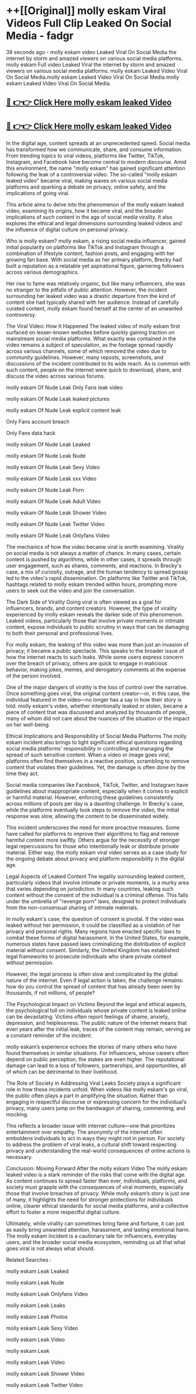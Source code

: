 # ++[[Original]] molly eskam Viral Videos Full Clip Leaked On Social Media - fadgr<br>

39 seconds ago - molly eskam video Leaked Viral On Social Media the internet by storm and amazed viewers on various social media platforms.
molly eskam Full video Leaked Viral the internet by storm and amazed viewers on various social media platforms. molly eskam Leaked Video Viral On Social Media.molly eskam Leaked Video Viral On Social Media.molly eskam Leaked Video Viral On Social Media.<br>


## [🔴 👉👉 Click Here molly eskam leaked Video ](https://onlyclips.site?title=molly_eskam&ref=git)

## [🔴 👉👉 Click Here molly eskam leaked Video ](https://onlyclips.site?title=molly_eskam&ref=git)

In the digital age, content spreads at an unprecedented speed. Social media has transformed how we communicate, share, and consume information. From trending topics to viral videos, platforms like Twitter, TikTok, Instagram, and Facebook have become central to modern discourse. Amid this environment, the name "molly eskam" has gained significant attention following the leak of a controversial video. The so-called "molly eskam leaked video" became viral, making waves on various social media platforms and sparking a debate on privacy, online safety, and the implications of going viral.

This article aims to delve into the phenomenon of the molly eskam leaked video, examining its origins, how it became viral, and the broader implications of such content in the age of social media virality. It also explores the ethical and legal dimensions surrounding leaked videos and the influence of digital culture on personal privacy.

Who is molly eskam?
molly eskam, a rising social media influencer, gained initial popularity on platforms like TikTok and Instagram through a combination of lifestyle content, fashion posts, and engaging with her growing fan base. With social media as her primary platform, Brecky had built a reputation as a relatable yet aspirational figure, garnering followers across various demographics.

Her rise to fame was relatively organic, but like many influencers, she was no stranger to the pitfalls of public attention. However, the incident surrounding her leaked video was a drastic departure from the kind of content she had typically shared with her audience. Instead of carefully curated content, molly eskam found herself at the center of an unwanted controversy.

The Viral Video: How It Happened
The leaked video of molly eskam first surfaced on lesser-known websites before quickly gaining traction on mainstream social media platforms. What exactly was contained in the video remains a subject of speculation, as the footage spread rapidly across various channels, some of which removed the video due to community guidelines. However, many reposts, screenshots, and discussions of the incident contributed to its wide reach. As is common with such content, people on the internet were quick to download, share, and discuss the video across various forums.

molly eskam Of Nude Leak Only Fans leak video

molly eskam Of Nude Leak leaked pictures

molly eskam Of Nude Leak explicit content leak

Only Fans account breach

Only Fans data hack

molly eskam Of Nude Leak Leaked

molly eskam Of Nude Leak Nude

molly eskam Of Nude Leak Sexy Video

molly eskam Of Nude Leak xxx Video

molly eskam Of Nude Leak Porn

molly eskam Of Nude Leak Adult Video

molly eskam Of Nude Leak Shower Video

molly eskam Of Nude Leak Twitter Video

molly eskam Of Nude Leak Onlyfans Video

The mechanics of how the video became viral is worth examining. Virality on social media is not always a matter of chance. In many cases, certain content is pushed by algorithms, while in other cases, it spreads through user engagement, such as shares, comments, and reactions. In Brecky's case, a mix of curiosity, outrage, and the human tendency to spread gossip led to the video's rapid dissemination. On platforms like Twitter and TikTok, hashtags related to molly eskam trended within hours, prompting more users to seek out the video and join the conversation.

The Dark Side of Virality
Going viral is often viewed as a goal for influencers, brands, and content creators. However, the type of virality experienced by molly eskam reveals the darker side of this phenomenon. Leaked videos, particularly those that involve private moments or intimate content, expose individuals to public scrutiny in ways that can be damaging to both their personal and professional lives.

For molly eskam, the leaking of this video was more than just an invasion of privacy; it became a public spectacle. This speaks to the broader issue of how the internet reacts to such leaks. While some users express concern over the breach of privacy, others are quick to engage in malicious behavior, making jokes, memes, and derogatory comments at the expense of the person involved.

One of the major dangers of virality is the loss of control over the narrative. Once something goes viral, the original content creator—or, in this case, the individual featured in the video—no longer has a say in how their story is told. molly eskam's video, whether intentionally leaked or stolen, became a piece of content that was discussed and analyzed by thousands of people, many of whom did not care about the nuances of the situation or the impact on her well-being.

Ethical Implications and Responsibility of Social Media Platforms
The molly eskam incident also brings to light significant ethical questions regarding social media platforms' responsibility in controlling and managing the spread of such sensitive content. When a video or image goes viral, platforms often find themselves in a reactive position, scrambling to remove content that violates their guidelines. Yet, the damage is often done by the time they act.

Social media companies like Facebook, TikTok, Twitter, and Instagram have guidelines about inappropriate content, especially when it comes to explicit or harmful material. However, enforcing these guidelines consistently across millions of posts per day is a daunting challenge. In Brecky's case, while the platforms eventually took steps to remove the video, the initial response was slow, allowing the content to be disseminated widely.

This incident underscores the need for more proactive measures. Some have called for platforms to improve their algorithms to flag and remove harmful content more swiftly. Others argue for the necessity of stronger legal repercussions for those who intentionally leak or distribute private material. Either way, the molly eskam viral video serves as a case study for the ongoing debate about privacy and platform responsibility in the digital age.

Legal Aspects of Leaked Content
The legality surrounding leaked content, particularly videos that involve intimate or private moments, is a murky area that varies depending on jurisdiction. In many countries, leaking such content without the consent of the individual is a criminal offense. This falls under the umbrella of "revenge porn" laws, designed to protect individuals from the non-consensual sharing of intimate materials.

In molly eskam's case, the question of consent is pivotal. If the video was leaked without her permission, it could be classified as a violation of her privacy and personal rights. Many regions have enacted specific laws to combat these forms of digital harassment. In the United States, for example, numerous states have passed laws criminalizing the distribution of explicit material without consent. Similarly, the United Kingdom has established legal frameworks to prosecute individuals who share private content without permission.

However, the legal process is often slow and complicated by the global nature of the internet. Even if legal action is taken, the challenge remains: how do you control the spread of content that has already been seen by thousands, if not millions, of people?

The Psychological Impact on Victims
Beyond the legal and ethical aspects, the psychological toll on individuals whose private content is leaked online can be devastating. Victims often report feelings of shame, anxiety, depression, and helplessness. The public nature of the internet means that even years after the initial leak, traces of the content may remain, serving as a constant reminder of the incident.

molly eskam’s experience echoes the stories of many others who have found themselves in similar situations. For influencers, whose careers often depend on public perception, the stakes are even higher. The reputational damage can lead to a loss of followers, partnerships, and opportunities, all of which can be detrimental to their livelihood.

The Role of Society in Addressing Viral Leaks
Society plays a significant role in how these incidents unfold. When videos like molly eskam's go viral, the public often plays a part in amplifying the situation. Rather than engaging in respectful discourse or expressing concern for the individual’s privacy, many users jump on the bandwagon of sharing, commenting, and mocking.

This reflects a broader issue with internet culture—one that prioritizes entertainment over empathy. The anonymity of the internet often emboldens individuals to act in ways they might not in person. For society to address the problem of viral leaks, a cultural shift toward respecting privacy and understanding the real-world consequences of online actions is necessary.

Conclusion: Moving Forward After the molly eskam Video
The molly eskam leaked video is a stark reminder of the risks that come with the digital age. As content continues to spread faster than ever, individuals, platforms, and society must grapple with the consequences of viral moments, especially those that involve breaches of privacy. While molly eskam’s story is just one of many, it highlights the need for stronger protections for individuals online, clearer ethical standards for social media platforms, and a collective effort to foster a more respectful digital culture.

Ultimately, while virality can sometimes bring fame and fortune, it can just as easily bring unwanted attention, harassment, and lasting emotional harm. The molly eskam incident is a cautionary tale for influencers, everyday users, and the broader social media ecosystem, reminding us all that what goes viral is not always what should.

Related Searches :

molly eskam Leak Leaked

molly eskam Leak Nude

molly eskam Leak Onlyfans Video

molly eskam Leak Leaks

molly eskam Leak Photos

molly eskam Leak Sexy Video

molly eskam Leak Video

molly eskam Leak

molly eskam Leak Video

molly eskam Leak Shower Video

molly eskam Leak Twitter Video

